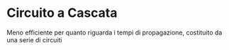 # Circuito a Cascata
Meno efficiente per quanto riguarda i tempi di propagazione, costituito da una serie di circuiti